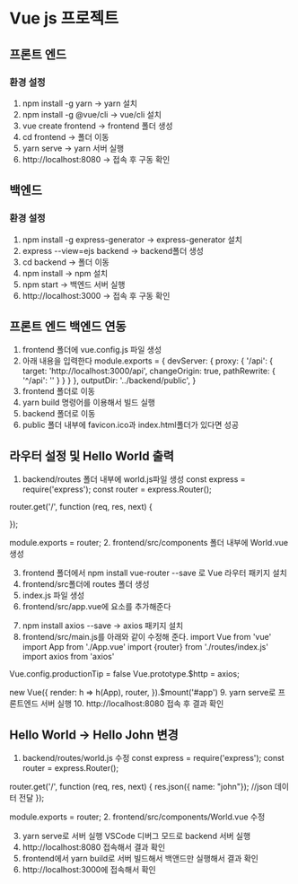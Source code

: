 # Vue js 프로젝트

## 프론트 엔드
### 환경 설정
1. npm install -g yarn -> yarn 설치
2. npm install -g @vue/cli -> vue/cli 설치
3. vue create frontend -> frontend 폴더 생성
4. cd frontend -> 폴더 이동
5. yarn serve -> yarn 서버 실행
6. http://localhost:8080 -> 접속 후 구동 확인

## 백엔드
### 환경 설정 
1. npm install -g express-generator -> express-generator 설치
2. express --view=ejs backend -> backend폴더 생성
3. cd backend -> 폴더 이동
4. npm install -> npm 설치
5. npm start -> 백엔드 서버 실행
6. http://localhost:3000 -> 접속 후 구동 확인

## 프론트 엔드 백엔드 연동
1. frontend 폴더에 vue.config.js 파일 생성
2. 아래 내용을 입력한다
module.exports = { 
    devServer: {
      proxy: { 
        '/api': { 
          target: 'http://localhost:3000/api',
          changeOrigin: true, 
          pathRewrite: { 
            '^/api': ''
          } 
        } 
      } 
    },
    outputDir: '../backend/public',
}
3. frontend 폴더로 이동
4. yarn build 명령어를 이용해서 빌드 실행
5. backend 폴더로 이동
6. public 폴더 내부에 favicon.ico과 index.html폴더가 있다면 성공

## 라우터 설정 및 Hello World 출력
1. backend/routes 폴더 내부에 world.js파일 생성
const express = require('express');
const router = express.Router();

router.get('/', function (req, res, next) {
    
});

module.exports = router;
2. frontend/src/components 폴더 내부에 World.vue 생성
<template>
  <div class="wrap">
    <h1>Hello, {{ name }}</h1>
  </div>
</template>
<script>

export default {
  created () {
    
  },
  data () {
    return {
      name: "world"   
    }
  },
}
</script>

3. frontend 폴더에서 npm install vue-router --save 로 Vue 라우터 패키지 설치
4. frontend/src폴더에 routes 폴더 생성
5. index.js 파일 생성
6. frontend/src/app.vue에 <router-view> 요소를 추가해준다
<template>
  <div id="app">
    <router-view></router-view>
  </div>
</template>

7. npm install axios --save -> axios 패키지 설치
8. frontend/src/main.js를 아래와 같이 수정해 준다.
import Vue from 'vue'
import App from './App.vue'
import {router}  from './routes/index.js'
import axios from 'axios'

Vue.config.productionTip = false
Vue.prototype.$http = axios;

new Vue({
  render: h => h(App),
  router,
}).$mount('#app')
9. yarn serve로 프론트엔드 서버 실행
10. http://localhost:8080 접속 후 결과 확인

## Hello World -> Hello John 변경
1. backend/routes/world.js 수정
const express = require('express');
const router = express.Router();

router.get('/', function (req, res, next) {
    res.json({ name: "john"}); //json 데이터 전달
});

module.exports = router;
2. frontend/src/components/World.vue 수정 
<template>
  <div class="wrap">
    <h1>Hello, {{ name }}</h1>
  </div>
</template>
<script>

export default {
  created () {
           
    this.$http.get('/api/worlds')
        .then((response) => {
          setTimeout(() => { //결과 확인을 위해서 2초의 지연시간 부여
            this.name = response.data.name
          }, 2000);          
        });
  },
  data () {
    return {
      name: "world"   
    }
  },
}
</script>

3. yarn serve로 서버 실행 VSCode 디버그 모드로 backend 서버 실행
4. http://localhost:8080 접속해서 결과 확인
5. frontend에서 yarn build로 서버 빌드해서 백앤드만 실행해서 결과 확인
6. http://localhost:3000에 접속해서 확인